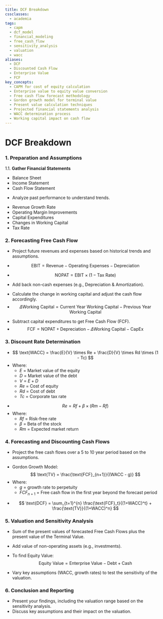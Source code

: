 ```yaml
---
title: DCF Breakdown
cssclasses:
  - academia
tags:
  - capm
  - dcf_model
  - financial_modeling
  - free_cash_flow
  - sensitivity_analysis
  - valuation
  - wacc
aliases:
  - DCF
  - Discounted Cash Flow
  - Enterprise Value
  - FCF
key_concepts:
  - CAPM for cost of equity calculation
  - Enterprise value to equity value conversion
  - Free cash flow forecast methodology
  - Gordon growth model for terminal value
  - Present value calculation techniques
  - Projected financial statements analysis
  - WACC determination process
  - Working capital impact on cash flow
---
```


# DCF Breakdown

### 1. Preparation and Assumptions
1.1. **Gather Financial Statements**
- Balance Sheet
- Income Statement
- Cash Flow Statement

[^1]: 2. **Historical Analysis**
- Analyze past performance to understand trends.

[^1]: 3. **Assumptions for Future Projections**
- Revenue Growth Rate
- Operating Margin Improvements
- Capital Expenditures
- Changes in Working Capital
- Tax Rate

### 2. Forecasting Free Cash Flow
[^2]: 1. **Forecast Revenue and Expenses**
- Project future revenues and expenses based on historical trends and assumptions.

[^2]: 2. **Calculate Earnings Before Interest and Taxes (EBIT)**
- $$ \text{EBIT} = \text{Revenue} - \text{Operating Expenses} - \text{Depreciation} $$

[^2]: 3. **Adjust for Taxes to Get NOPAT (Net Operating Profit After Taxes)**
- $$ \text{NOPAT} = \text{EBIT} \times (1 - \text{Tax Rate}) $$

[^2]: 4. **Non-Cash Adjustments**
- Add back non-cash expenses (e.g., Depreciation & Amortization).

[^2]: 5. **Changes in Working Capital**
- Calculate the change in working capital and adjust the cash flow accordingly.
- $$ \Delta \text{Working Capital} = \text{Current Year Working Capital} - \text{Previous Year Working Capital} $$

[^2]: 6. **Capital Expenditures (CapEx)**
- Subtract capital expenditures to get Free Cash Flow (FCF).
- $$ \text{FCF} = \text{NOPAT} + \text{Depreciation} - \Delta \text{Working Capital} - \text{CapEx} $$

### 3. Discount Rate Determination
[^3]: 1. **Weighted Average Cost of Capital (WACC) for Firm Valuation**
- $$ \text{WACC} = \frac{E}{V} \times Re + \frac{D}{V} \times Rd \times (1 - Tc) $$
- Where:
  - $E$ = Market value of the equity
  - $D$ = Market value of the debt
  - $V$ = $E + D$
  - $Re$ = Cost of equity
  - $Rd$ = Cost of debt
  - $Tc$ = Corporate tax rate

[^3]: 2. **Cost of Equity (Using CAPM)**
- $$ Re = Rf + \beta \times (Rm - Rf) $$
- Where:
  - $Rf$ = Risk-free rate
  - $\beta$ = Beta of the stock
  - $Rm$ = Expected market return

### 4. Forecasting and Discounting Cash Flows
[^4]: 1. **Forecasting Cash Flows**
- Project the free cash flows over a 5 to 10 year period based on the assumptions.

[^4]: 2. **Terminal Value Calculation**
- Gordon Growth Model: $$ \text{TV} = \frac{\text{FCF}_{n+1}}{(WACC - g)} $$
- Where:
  - $g$ = growth rate to perpetuity
  - $FCF_{n+1}$ = Free cash flow in the first year beyond the forecast period

[^4]: 3. **Discount Cash Flows and Terminal Value to Present Value**
- $$ \text{DCF} = \sum_{t=1}^{n} \frac{\text{FCF}_t}{(1+WACC)^t} + \frac{\text{TV}}{(1+WACC)^n} $$

### 5. Valuation and Sensitivity Analysis
[^5]: 1. **Calculate Enterprise Value**
- Sum of the present values of forecasted Free Cash Flows plus the present value of the Terminal Value.

[^5]: 2. **Adjust for Non-Operating Assets**
- Add value of non-operating assets (e.g., investments).

[^5]: 3. **Subtract Debt and Add Cash**
- To find Equity Value: $$ \text{Equity Value} = \text{Enterprise Value} - \text{Debt} + \text{Cash} $$

[^5]: 4. **Sensitivity Analysis**
- Vary key assumptions (WACC, growth rates) to test the sensitivity of the valuation.

### 6. Conclusion and Reporting
- Present your findings, including the valuation range based on the sensitivity analysis.
- Discuss key assumptions and their impact on the valuation.
